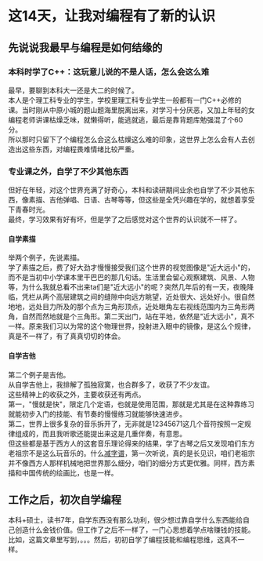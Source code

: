 # 这14天，让我对编程有了新的认识
## 先说说我最早与编程是如何结缘的 
### 本科时学了C++：这玩意儿说的不是人话，怎么会这么难
最早，要聊到本科大一还是大二的时候了。  
本人是个理工科专业的学生，学校里理工科专业学生一般都有一门C++必修的课。当时刚从中原小城的题山题海里脱离出来，对学习十分厌恶，又加上年轻的女编程老师讲课枯燥乏味，就懒得听，能逃就逃，最后是靠背题库勉强混了个60分。  
所以那时只留下了个编程怎么会这么枯燥这么难的印象，这世界上怎么会有人去创造出这些东西，对编程畏难情绪比较严重。  
### 专业课之外，自学了不少其他东西
但好在年轻，对这个世界充满了好奇心，本科和读研期间业余也自学了不少其他东西，像素描、吉他弹唱、日语、古琴等等，但这些是全凭兴趣在学的，就想着享受下青春时光。  
最终，学习效果有好有坏，但是学了之后感觉对这个世界的认识就不一样了。  
#### 自学素描
举两个例子，先说素描。  
学了素描之后，费了好大劲才慢慢接受我们这个世界的视觉图像是"近大远小"的，而不是当初中小学课本里干巴巴的那几句话。生活里会留心观察建筑、风景、人物等，为什么我就总看不出来ta们是"近大远小"的呢？突然几年后的有一天，夜晚降临，凭栏从两个高层建筑之间的缝隙中向远方眺望，近处很大、远处好小。很自然地地，远处目力所及的那个点为三角形顶点，近处眼角左右视线范围内为三角形两角，自然而然地就是个三角形。第二天出门，站在平地，依然是"近大远小"，真不一样。原来我们习以为常的这个物理世界，投射进入眼中的镜像，是这么个规律，真是不一样了，有了真真切切的体会。  
#### 自学吉他
第二个例子是吉他。  
从自学吉他上，我排解了孤独寂寞，也合群多了，收获了不少友谊。  
这些精神上的收获之外，主要收获还有两点。  
第一，"慢就是快"，限定几个定语，也就是使用范围，那就是尤其是在这种靠练习就能初步入门的技能、有节奏的慢慢练习就能够快速进步。  
第二，世界上很多复杂的音乐拆开了，无非就是12345671这几个音符按照一定规律组成的，而且我听歌还能提出来这是几重伴奏，有意思。  
但这些都是基于西方人的这套音乐理论得来的结果，学了古琴之后又发现咱们东方老祖宗不是这么玩音乐的。什么[减字谱](https://baike.baidu.com/item/减字谱/7109858?fr=aladdin)，第一次听说，真的是长见识，咱们老祖宗并不像西方人那样机械地把世界那么细分，咱们的细分方式更优雅。同样，西方素描和中国传统的绘画比，也是一样。
## 工作之后，初次自学编程
本科+硕士，读书7年，自学东西没有那么功利，很少想过靠自学什么东西能给自己创造什么金钱价值。但工作了之后不一样了，一门心思想着学点啥赚钱的技能。比如，这篇文章里写到，。。。然后，初初自学了编程技能和编程思维，这真不一样。